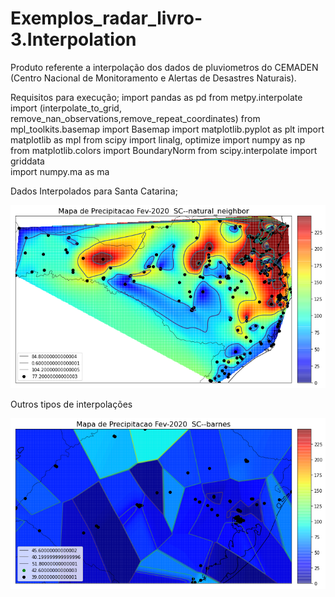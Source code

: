# Exemplos_radar_livro-3.Interpolation
 
 Produto referente a interpolação dos dados de pluviometros do CEMADEN (Centro Nacional de Monitoramento e Alertas de Desastres Naturais). 
 
Requisitos para execução;
import pandas as pd
from metpy.interpolate import (interpolate_to_grid, remove_nan_observations,remove_repeat_coordinates)
from mpl_toolkits.basemap import Basemap 
import matplotlib.pyplot as plt
import matplotlib as mpl
from scipy import linalg, optimize
import numpy as np
from matplotlib.colors import BoundaryNorm
from scipy.interpolate import griddata  
import numpy.ma as ma
 
 Dados Interpolados para Santa Catarina;
 
![image](https://github.com/vlsantos-bit/Exemplos_radar_livro-3.Interpolation/blob/master/interp_rbf.png)

Outros tipos de interpolações

![image](https://github.com/vlsantos-bit/Exemplos_radar_livro-3.Interpolation/blob/master/interp.png)
